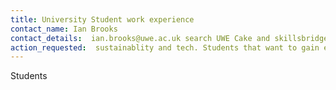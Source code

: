 ```yaml
---
title: University Student work experience
contact_name: Ian Brooks
contact_details:  ian.brooks@uwe.ac.uk search UWE Cake and skillsbridge.ac.uk
action_requested:  sustainablity and tech. Students that want to gain experience through working with NFPs
---
```

Students